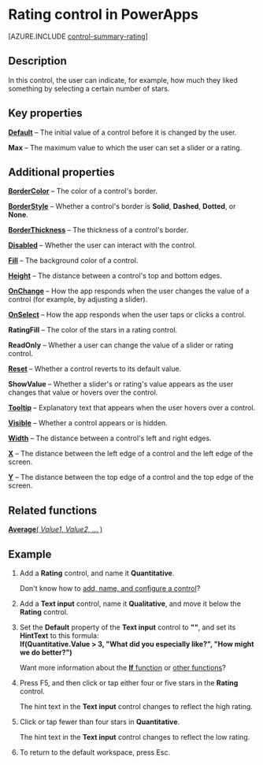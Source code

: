 <properties
    pageTitle="Rating control: reference | Microsoft PowerApps"
    description="Information, including properties and examples, about the Rating control"
    services=""
    suite="powerapps"
    documentationCenter="na"
    authors="aftowen"
    manager="erikre"
    editor=""
    tags=""/>

<tags
   ms.service="powerapps"
   ms.devlang="na"
   ms.topic="article"
   ms.tgt_pltfrm="na"
   ms.workload="na"
   ms.date="03/09/2016"
   ms.author="anneta"/>

# Rating control in PowerApps #
[AZURE.INCLUDE [control-summary-rating](../../includes/control-summary-rating.md)]

## Description ##
In this control, the user can indicate, for example, how much they liked something by selecting a certain number of stars.

## Key properties ##

[**Default**](../properties/properties-core.md) – The initial value of a control before it is changed by the user.

**Max** – The maximum value to which the user can set a slider or a rating.

## Additional properties ##

[**BorderColor**](../properties/properties-color-border.md) – The color of a control's border.

[**BorderStyle**](../properties/properties-color-border.md) – Whether a control's border is **Solid**, **Dashed**, **Dotted**, or **None**.

[**BorderThickness**](../properties/properties-color-border.md) – The thickness of a control's border.

[**Disabled**](../properties/properties-core.md) – Whether the user can interact with the control.

[**Fill**](../properties/properties-color-border.md) – The background color of a control.

[**Height**](../properties/properties-size-location.md) – The distance between a control's top and bottom edges.

[**OnChange**](../properties/properties-core.md) – How the app responds when the user changes the value of a control (for example, by adjusting a slider).

[**OnSelect**](../properties/properties-core.md) – How the app responds when the user taps or clicks a control.

**RatingFill** – The color of the stars in a rating control.

**ReadOnly** – Whether a user can change the value of a slider or rating control.

[**Reset**](../properties/properties-core.md) – Whether a control reverts to its default value.

**ShowValue** – Whether a slider's or rating's value appears as the user changes that value or hovers over the control.

[**Tooltip**](../properties/properties-core.md) – Explanatory text that appears when the user hovers over a control.

[**Visible**](../properties/properties-core.md) – Whether a control appears or is hidden.

[**Width**](../properties/properties-size-location.md) – The distance between a control's left and right edges.

[**X**](../properties/properties-size-location.md) – The distance between the left edge of a control and the left edge of the screen.

[**Y**](../properties/properties-size-location.md) – The distance between the top edge of a control and the top edge of the screen.

## Related functions ##

[**Average**( *Value1*, *Value2,* ... )](function-aggregates.md)

## Example ##
1. Add a **Rating** control, and name it **Quantitative**.

	Don't know how to [add, name, and configure a control](add-configure-controls.md)?

1. Add a **Text input** control, name it **Qualitative**, and move it below the **Rating** control.

1. Set the **Default** property of the **Text input** control to **""**, and set its **HintText** to this formula:
<br>**If(Quantitative.Value > 3, "What did you especially like?", "How might we do better?")**

	Want more information about the [**If** function](function-if.md) or [other functions](formula-reference.md)?

1. Press F5, and then click or tap either four or five stars in the **Rating** control.

	The hint text in the **Text input** control changes to reflect the high rating.

1. Click or tap fewer than four stars in **Quantitative**.

	The hint text in the **Text input** control changes to reflect the low rating.

1. To return to the default workspace, press Esc.
